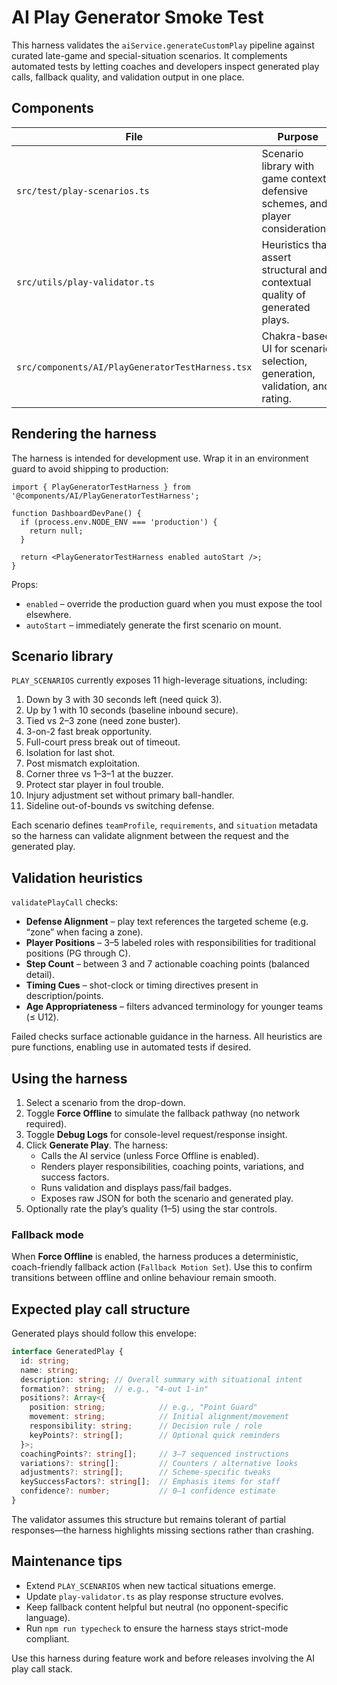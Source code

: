 # AI Play Generator Smoke Test

This harness validates the `aiService.generateCustomPlay` pipeline against curated late-game and special-situation scenarios. It complements automated tests by letting coaches and developers inspect generated play calls, fallback quality, and validation output in one place.

## Components

| File | Purpose |
| --- | --- |
| `src/test/play-scenarios.ts` | Scenario library with game context, defensive schemes, and player considerations. |
| `src/utils/play-validator.ts` | Heuristics that assert structural and contextual quality of generated plays. |
| `src/components/AI/PlayGeneratorTestHarness.tsx` | Chakra-based UI for scenario selection, generation, validation, and rating. |

## Rendering the harness

The harness is intended for development use. Wrap it in an environment guard to avoid shipping to production:

```tsx
import { PlayGeneratorTestHarness } from '@components/AI/PlayGeneratorTestHarness';

function DashboardDevPane() {
  if (process.env.NODE_ENV === 'production') {
    return null;
  }

  return <PlayGeneratorTestHarness enabled autoStart />;
}
```

Props:
- `enabled` – override the production guard when you must expose the tool elsewhere.
- `autoStart` – immediately generate the first scenario on mount.

## Scenario library

`PLAY_SCENARIOS` currently exposes 11 high-leverage situations, including:

1. Down by 3 with 30 seconds left (need quick 3).
2. Up by 1 with 10 seconds (baseline inbound secure).
3. Tied vs 2–3 zone (need zone buster).
4. 3-on-2 fast break opportunity.
5. Full-court press break out of timeout.
6. Isolation for last shot.
7. Post mismatch exploitation.
8. Corner three vs 1–3–1 at the buzzer.
9. Protect star player in foul trouble.
10. Injury adjustment set without primary ball-handler.
11. Sideline out-of-bounds vs switching defense.

Each scenario defines `teamProfile`, `requirements`, and `situation` metadata so the harness can validate alignment between the request and the generated play.

## Validation heuristics

`validatePlayCall` checks:

- **Defense Alignment** – play text references the targeted scheme (e.g. “zone” when facing a zone).
- **Player Positions** – 3–5 labeled roles with responsibilities for traditional positions (PG through C).
- **Step Count** – between 3 and 7 actionable coaching points (balanced detail).
- **Timing Cues** – shot-clock or timing directives present in description/points.
- **Age Appropriateness** – filters advanced terminology for younger teams (≤ U12).

Failed checks surface actionable guidance in the harness. All heuristics are pure functions, enabling use in automated tests if desired.

## Using the harness

1. Select a scenario from the drop-down.
2. Toggle **Force Offline** to simulate the fallback pathway (no network required).
3. Toggle **Debug Logs** for console-level request/response insight.
4. Click **Generate Play**. The harness:
   - Calls the AI service (unless Force Offline is enabled).
   - Renders player responsibilities, coaching points, variations, and success factors.
   - Runs validation and displays pass/fail badges.
   - Exposes raw JSON for both the scenario and generated play.
5. Optionally rate the play’s quality (1–5) using the star controls.

### Fallback mode

When **Force Offline** is enabled, the harness produces a deterministic, coach-friendly fallback action (`Fallback Motion Set`). Use this to confirm transitions between offline and online behaviour remain smooth.

## Expected play call structure

Generated plays should follow this envelope:

```ts
interface GeneratedPlay {
  id: string;
  name: string;
  description: string; // Overall summary with situational intent
  formation?: string;  // e.g., "4-out 1-in"
  positions?: Array<{
    position: string;            // e.g., "Point Guard"
    movement: string;            // Initial alignment/movement
    responsibility: string;      // Decision rule / role
    keyPoints?: string[];        // Optional quick reminders
  }>;
  coachingPoints?: string[];     // 3–7 sequenced instructions
  variations?: string[];         // Counters / alternative looks
  adjustments?: string[];        // Scheme-specific tweaks
  keySuccessFactors?: string[];  // Emphasis items for staff
  confidence?: number;           // 0–1 confidence estimate
}
```

The validator assumes this structure but remains tolerant of partial responses—the harness highlights missing sections rather than crashing.

## Maintenance tips

- Extend `PLAY_SCENARIOS` when new tactical situations emerge.
- Update `play-validator.ts` as play response structure evolves.
- Keep fallback content helpful but neutral (no opponent-specific language).
- Run `npm run typecheck` to ensure the harness stays strict-mode compliant.

Use this harness during feature work and before releases involving the AI play call stack.
